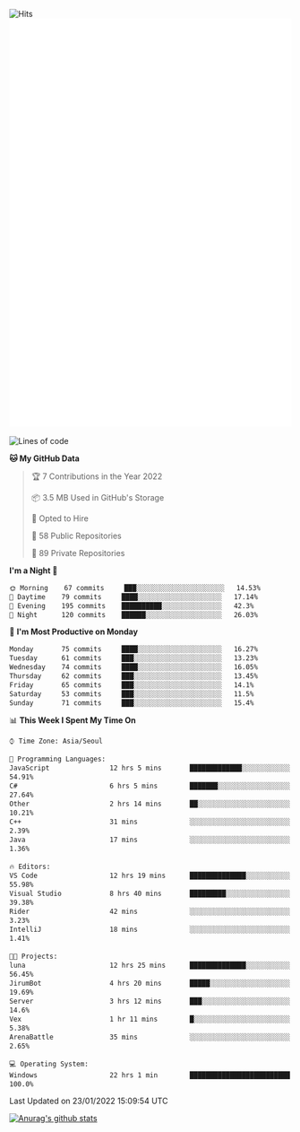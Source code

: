 ![Hits](https://hits.seeyoufarm.com/api/count/incr/badge.svg?url=https%3A%2F%2Fgithub.com%2Fkokose1234&count_bg=%2379C83D&title_bg=%23555555&icon=apple.svg&icon_color=%23E7E7E7&title=hits&edge_flat=false)
<br/>
![Metrics](https://github.com/kokose1234/kokose1234/blob/main/github-metrics.svg)

<!--START_SECTION:waka-->
![Lines of code](https://img.shields.io/badge/From%20Hello%20World%20I%27ve%20Written-8%20Million%20lines%20of%20code-blue)

**🐱 My GitHub Data** 

> 🏆 7 Contributions in the Year 2022
 > 
> 📦 3.5 MB Used in GitHub's Storage 
 > 
> 💼 Opted to Hire
 > 
> 📜 58 Public Repositories 
 > 
> 🔑 89 Private Repositories  
 > 
**I'm a Night 🦉** 

```text
🌞 Morning    67 commits     ███░░░░░░░░░░░░░░░░░░░░░░   14.53% 
🌆 Daytime    79 commits     ████░░░░░░░░░░░░░░░░░░░░░   17.14% 
🌃 Evening    195 commits    ██████████░░░░░░░░░░░░░░░   42.3% 
🌙 Night      120 commits    ██████░░░░░░░░░░░░░░░░░░░   26.03%

```
📅 **I'm Most Productive on Monday** 

```text
Monday       75 commits     ████░░░░░░░░░░░░░░░░░░░░░   16.27% 
Tuesday      61 commits     ███░░░░░░░░░░░░░░░░░░░░░░   13.23% 
Wednesday    74 commits     ████░░░░░░░░░░░░░░░░░░░░░   16.05% 
Thursday     62 commits     ███░░░░░░░░░░░░░░░░░░░░░░   13.45% 
Friday       65 commits     ███░░░░░░░░░░░░░░░░░░░░░░   14.1% 
Saturday     53 commits     ███░░░░░░░░░░░░░░░░░░░░░░   11.5% 
Sunday       71 commits     ███░░░░░░░░░░░░░░░░░░░░░░   15.4%

```


📊 **This Week I Spent My Time On** 

```text
⌚︎ Time Zone: Asia/Seoul

💬 Programming Languages: 
JavaScript               12 hrs 5 mins       █████████████░░░░░░░░░░░░   54.91% 
C#                       6 hrs 5 mins        ███████░░░░░░░░░░░░░░░░░░   27.64% 
Other                    2 hrs 14 mins       ██░░░░░░░░░░░░░░░░░░░░░░░   10.21% 
C++                      31 mins             ░░░░░░░░░░░░░░░░░░░░░░░░░   2.39% 
Java                     17 mins             ░░░░░░░░░░░░░░░░░░░░░░░░░   1.36%

🔥 Editors: 
VS Code                  12 hrs 19 mins      ██████████████░░░░░░░░░░░   55.98% 
Visual Studio            8 hrs 40 mins       █████████░░░░░░░░░░░░░░░░   39.38% 
Rider                    42 mins             ░░░░░░░░░░░░░░░░░░░░░░░░░   3.23% 
IntelliJ                 18 mins             ░░░░░░░░░░░░░░░░░░░░░░░░░   1.41%

🐱‍💻 Projects: 
luna                     12 hrs 25 mins      ██████████████░░░░░░░░░░░   56.45% 
JirumBot                 4 hrs 20 mins       █████░░░░░░░░░░░░░░░░░░░░   19.69% 
Server                   3 hrs 12 mins       ███░░░░░░░░░░░░░░░░░░░░░░   14.6% 
Vex                      1 hr 11 mins        █░░░░░░░░░░░░░░░░░░░░░░░░   5.38% 
ArenaBattle              35 mins             ░░░░░░░░░░░░░░░░░░░░░░░░░   2.65%

💻 Operating System: 
Windows                  22 hrs 1 min        █████████████████████████   100.0%

```


 Last Updated on 23/01/2022 15:09:54 UTC
<!--END_SECTION:waka-->

[![Anurag's github stats](https://github-readme-stats.vercel.app/api?username=kokose1234&theme=dracula)](https://github.com/anuraghazra/github-readme-stats)



	
